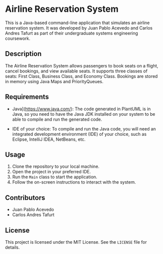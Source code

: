 
# Airline Reservation System

This is a Java-based command-line application that simulates an airline reservation system. It was developed by Juan Pablo Acevedo and Carlos Andres Tafurt as part of their undergraduate systems engineering coursework.

## Description

The Airline Reservation System allows passengers to book seats on a flight, cancel bookings, and view available seats. It supports three classes of seats: First Class, Business Class, and Economy Class. Bookings are stored in memory using Java Maps and PriorityQueues.

## Requirements

- Java](https://www.java.com/): The code generated in PlantUML is in Java, so you need to have the Java JDK installed on your system to be able to compile and run the generated code.

- IDE of your choice: To compile and run the Java code, you will need an integrated development environment (IDE) of your choice, such as Eclipse, IntelliJ IDEA, NetBeans, etc.

## Usage

1. Clone the repository to your local machine.
2. Open the project in your preferred IDE.
3. Run the `Main` class to start the application.
4. Follow the on-screen instructions to interact with the system.

## Contributors

- Juan Pablo Acevedo
- Carlos Andres Tafurt

## License

This project is licensed under the MIT License. See the `LICENSE` file for details.
